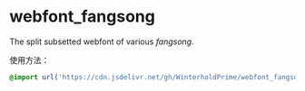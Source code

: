 # webfont_fangsong
The split subsetted webfont of various *fangsong*.

使用方法：
```CSS
@import url('https://cdn.jsdelivr.net/gh/WinterholdPrime/webfont_fangsong@main/Hangeuljaemin6CN.css');
```

